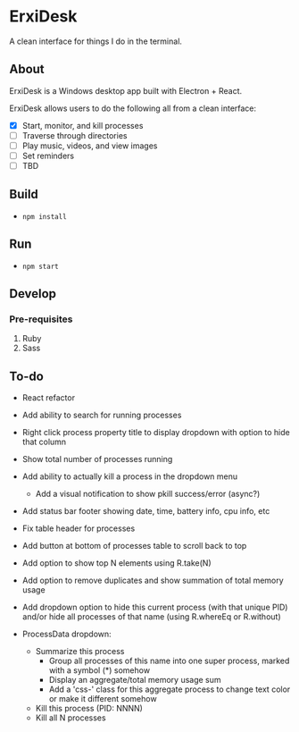 # ErxiDesk

A clean interface for things I do in the terminal.

## About

ErxiDesk is a Windows desktop app built with Electron + React.

ErxiDesk allows users to do the following all from a clean interface:
- [x] Start, monitor, and kill processes
- [ ] Traverse through directories
- [ ] Play music, videos, and view images
- [ ] Set reminders
- [ ] TBD

## Build
- ```npm install```

## Run
- ```npm start```

## Develop

### Pre-requisites
1. Ruby
2. Sass

## To-do
- React refactor
- Add ability to search for running processes
- Right click process property title to display dropdown with option to hide that column
- Show total number of processes running
- Add ability to actually kill a process in the dropdown menu
  - Add a visual notification to show pkill success/error (async?)
- Add status bar footer showing date, time, battery info, cpu info, etc
- Fix table header for processes
- Add button at bottom of processes table to scroll back to top
- Add option to show top N elements using R.take(N)
- Add option to remove duplicates and show summation of total memory usage
- Add dropdown option to hide this current process (with that unique PID) and/or hide all processes of that name (using R.whereEq or R.without)

- ProcessData dropdown:
    * Summarize this process
        - Group all processes of this name into one super process, marked with a symbol (*) somehow
        - Display an aggregate/total memory usage sum
        - Add a 'css-' class for this aggregate process to change text color or make it different somehow
    * Kill this process (PID: NNNN)
    * Kill all N <process name> processes

